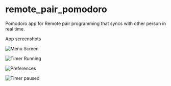 # remote_pair_pomodoro
Pomodoro app for Remote pair programming that syncs with other person in real time.

App screenshots

![Menu Screen](https://raw.githubusercontent.com/praslnx8/remote_pair_pomodoro/master/docs/menu_screen.png)

![Timer Running](https://raw.githubusercontent.com/praslnx8/remote_pair_pomodoro/master/docs/timer_running.png)

![Preferences](https://raw.githubusercontent.com/praslnx8/remote_pair_pomodoro/master/docs/preferences.png)

![Timer paused](https://raw.githubusercontent.com/praslnx8/remote_pair_pomodoro/master/docs/timer_paused.png)
